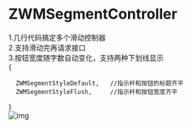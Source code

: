 # ZWMSegmentController
1.几行代码搞定多个滑动控制器      
2.支持滑动完再请求接口      
3.按钮宽度随字数自动变化，支持两种下划线显示       
{   

      ZWMSegmentStyleDefault,   //指示杆和按钮的标题齐平       
      ZWMSegmentStyleFlush,     //指示杆和按钮宽度齐平        
      
 }     
 ![img](https://github.com/weiming4219/ZWMSegmentController/blob/master/segment.gif)
